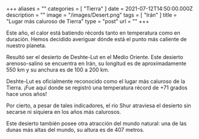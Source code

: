 +++
aliases = ""
categories = [ "Tierra" ]
date = 2021-07-12T14:50:00.000Z
description = ""
image = "/images/Desert.png"
tags = [ "Irán" ]
title = "Lugar más caluroso de Tierra"
type = "post"
url = ""
+++

Este año, el calor está batiendo récords tanto en temperatura como en duración. Hemos decidido averiguar dónde está el punto más caliente de nuestro planeta.

Resultó ser el desierto de Deshte-Lut en el Medio Oriente. Este desierto arenoso-salino se encuentra en Irán, su longitud es de aproximadamente 550 km y su anchura es de 100 a 200 km.

Deshte-Lut es oficialmente reconocido como el lugar más caluroso de la Tierra. ¡Fue aquí donde se registró una temperatura récord de +71 grados hace unos años!

Por cierto, a pesar de tales indicadores, el río Shur atraviesa el desierto sin secarse ni siquiera en los años más calurosos.

Este desierto también posee otra atracción del mundo natural: una de las dunas más altas del mundo, su altura es de 407 metros.
